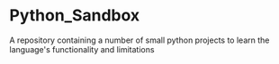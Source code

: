 # Python_Sandbox
A repository containing a number of small python projects to learn the language's functionality and limitations

